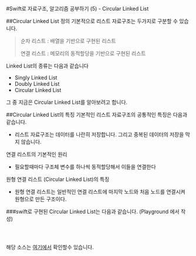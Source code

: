 #Swift로 자료구조, 알고리즘 공부하기 (5) - Circular Linked List

##Circular Linked List 정의
기본적으로 리스트 자료구조는 두가지로 구분할 수 있습니다.

> 순차 리스트 : 배열을 기반으로 구현된 리스트
> 
> 연결 리스트 : 메모리의 동적할당을 기반으로 구현된 리스트

Linked List의 종류는 다음과 같습니다

- Singly Linked List
- Doubly Linked List
- Circular Linked List

그 중 지금은 Circular Linked List를  알아보려고 합니다.

##Circular Linked List의 특징
기본적인 리스트 자료구조의 공통적인 특징은 다음과 같습니다.

- 리스트 자료구조는 데이터를 나란히 저장합니다. 그리고 중복된 데이터의 저장을 막지 않습니다.

연결 리스트의 기본적인 원리

- 필요할때마다 구조체 변수를 하나씩 동적할당해서 이들을 연결한다

원형 연결 리스트 (Circular Linked List)의 특징

- 원형 연결 리스트는 일반적인 연결 리스트에 마지막 노드와 처음 노드를 연결시켜 원형으로 만든 구조이다.




###swift로 구현된 Circular Linked List는 다음과 같습니다. (Playground 에서 작성)

```swift

     
```

해당 소스는 [여기에서]("https://github.com/kor45cw/DataStructure/tree/master/Swift/LinkedList.playground") 확인할수 있습니다.
